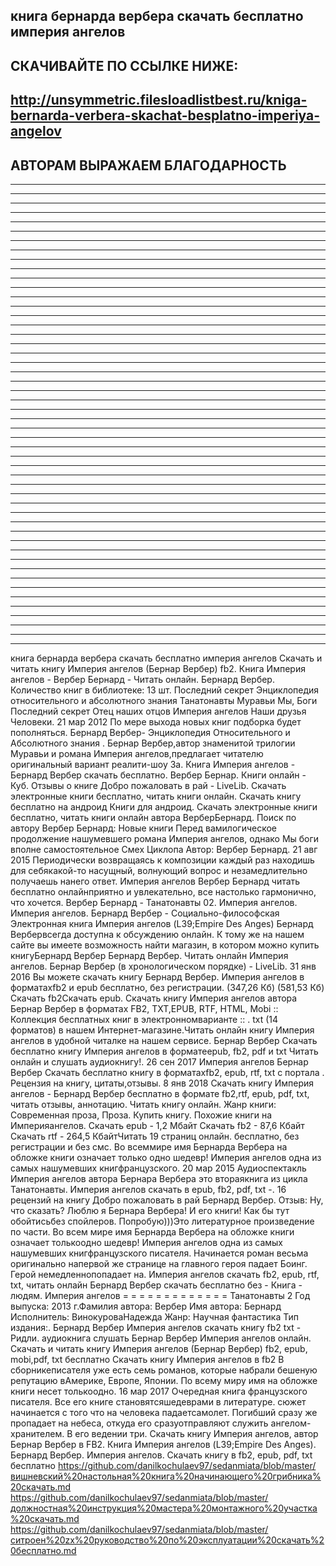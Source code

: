 книга бернарда вербера скачать бесплатно империя ангелов
--------------------------------------------------
СКАЧИВАЙТЕ ПО ССЫЛКЕ НИЖЕ:
--------------------------------------------------
http://unsymmetric.filesloadlistbest.ru/kniga-bernarda-verbera-skachat-besplatno-imperiya-angelov
--------------------------------------------------
АВТОРАМ ВЫРАЖАЕМ БЛАГОДАРНОСТЬ
--------------------------------------------------
--------------------------------------------------
--------------------------------------------------
--------------------------------------------------
--------------------------------------------------
--------------------------------------------------
--------------------------------------------------
--------------------------------------------------
--------------------------------------------------
--------------------------------------------------
--------------------------------------------------
--------------------------------------------------
--------------------------------------------------
--------------------------------------------------
--------------------------------------------------
--------------------------------------------------
--------------------------------------------------
--------------------------------------------------
--------------------------------------------------
--------------------------------------------------
--------------------------------------------------
--------------------------------------------------
--------------------------------------------------
--------------------------------------------------
--------------------------------------------------
--------------------------------------------------
--------------------------------------------------
--------------------------------------------------
--------------------------------------------------
--------------------------------------------------
--------------------------------------------------
--------------------------------------------------
--------------------------------------------------
--------------------------------------------------
--------------------------------------------------
--------------------------------------------------
--------------------------------------------------
--------------------------------------------------
--------------------------------------------------
--------------------------------------------------
--------------------------------------------------
--------------------------------------------------
--------------------------------------------------
--------------------------------------------------
--------------------------------------------------
--------------------------------------------------
--------------------------------------------------
--------------------------------------------------
--------------------------------------------------
--------------------------------------------------
--------------------------------------------------
книга бернарда вербера скачать бесплатно империя ангелов Скачать и читать книгу Империя ангелов  (Бернар Вербер) fb2. Книга Империя ангелов - Вербер Бернард - Читать онлайн. Бернард Вербер. Количество книг в библиотеке: 13 шт. Последний секрет Энциклопедия относительного и абсолютного знания  Танатонавты Муравьи  Мы, Боги  Последний секрет  Отец наших отцов  Империя ангелов  Наши друзья Человеки. 21 мар 2012  По мере выхода новых книг подборка будет пополняться.  Бернард Вербер- Энциклопедия Относительного и Абсолютного знания . Бернар Вербер,автор знаменитой трилогии Муравьи и романа Империя ангелов,предлагает читателю оригинальный вариант реалити-шоу За. Книга Империя ангелов - Бернард Вербер скачать бесплатно. Вербер Бернар. Книги онлайн - Куб. Отзывы о книге Добро пожаловать в рай - LiveLib. Скачать электронные книги бесплатно, читать книги онлайн. Скачать книгу бесплатно на андроид  Книги для андроид. Скачать электронные книги бесплатно, читать книги онлайн автора ВерберБернард.  Поиск по автору Вербер Бернард: Новые книги  Перед вамилогическое продолжение нашумевшего романа Империя ангелов, однако Мы боги вполне самостоятельное Смех Циклопа Автор: Вербер Бернард. 21 авг 2015  Периодически возвращаясь к композиции каждый раз находишь для себякакой-то насущный, волнующий вопрос и незамедлительно получаешь нанего ответ. Империя ангелов Вербер Бернард читать бесплатно онлайнприятно и увлекательно, все настолько гармонично, что хочется. Вербер Бернард - Танатонавты 02. Империя ангелов. Империя ангелов. Бернард Вербер - Социально-философская
Электронная книга Империя ангелов (L39;Empire Des Anges) Бернард Вербервсегда доступна к обсуждению онлайн. К тому же на нашем сайте  вы имеете возможность найти магазин, в котором можно купить книгуБернард Вербер Бернард Вербер.  Читать онлайн Империя ангелов. Бернар Вербер (в хронологическом порядке) - LiveLib. 31 янв 2016  Вы можете скачать книгу Бернард Вербер. Империя ангелов в форматахfb2 и epub бесплатно, без регистрации. (347,26 Кб) (581,53 Кб) Скачать fb2Скачать epub. Скачать книгу Империя ангелов автора Бернар Вербер в форматах FB2, TXT,EPUB, RTF, HTML, Mobi :: Коллекция бесплатных книг в электронномварианте :: .  txt (14 форматов) в нашем Интернет-магазине.Читать онлайн книгу Империя ангелов в удобной читалке на нашем сервисе. Бернар Вербер  Скачать бесплатно книгу Империя ангелов в форматеepub, fb2, pdf и txt  Читать онлайн и слушать аудиокнигу!. 26 сен 2017  Империя ангелов Бернар Вербер  Скачать бесплатно книгу в форматахfb2, epub, rtf, txt с портала . Рецензия на книгу, цитаты,отзывы. 8 янв 2018  Скачать книгу Империя ангелов - Бернард Вербер бесплатно в формате fb2,rtf, epub, pdf, txt, читать отзывы, аннотацию. Читать книгу онлайн. Жанр книги: Современная проза, Проза. Купить книгу. Похожие книги на Империяангелов. Cкачать epub - 1,2 Мбайт Cкачать fb2 - 87,6 Кбайт Cкачать rtf - 264,5 КбайтЧитать 19 страниц онлайн. бесплатно, без регистрации и без смс. Во всеммире имя Бернарда Вербера на обложке книги означает только одно шедевр! Империя ангелов  одна из самых нашумевших книгфранцузского. 20 мар 2015  Аудиоспектакль Империя ангелов автора Бернара Вербера это втораякнига из цикла Танатонавты. Империя ангелов скачать в epub, fb2, pdf, txt -. 16 рецензий на книгу Добро пожаловать в рай Бернард Вербер. Отзыв: Ну, что сказать? Люблю я Бернара Вербера! И его книги! Как бы тут обойтисьбез спойлеров. Попробую)))Это литературное произведение по части. Во всем мире имя Бернарда Вербера на обложке книги означает толькоодно  шедевр! Империя ангелов  одна из самых нашумевших книгфранцузского писателя. Начинается роман весьма оригинально  напервой же странице на главного героя падает Боинг. Герой немедленнопопадает на. Империя ангелов скачать fb2, epub, rtf, txt, читать онлайн
Бернард Вербер скачать бесплатно без  - Книга - людям. Империя ангелов = = = = = = = = = = = = = Танатонавты 2 Год выпуска: 2013 г.Фамилия автора: Вербер Имя автора: Бернард Исполнитель: ВинокуроваНадежда Жанр: Научная фантастика Тип издания:. Бернард Вербер Империя ангелов скачать книгу fb2 txt  - Ридли. аудиокнига слушать Бернар Вербер Империя ангелов онлайн. Скачать и читать книгу Империя ангелов  (Бернар Вербер) fb2, epub, mobi,pdf, txt бесплатно  Скачать книгу Империя ангелов в fb2  В сборникеписателя уже есть семь романов, которые набрали бешеную репутацию вАмерике, Европе, Японии. По всему миру имя на обложке книги несет толькоодно. 16 мар 2017  Очередная книга французского писателя. Все его книге становятсяшедеврами в литературе. сюжет начинается с того что на человека падаетсамолет. Погибший сразу же пропадает на небеса, откуда его сразуотправляют служить ангелом-хранителем. В его ведении  три. Скачать книгу Империя ангелов, автор Бернар Вербер в FB2. Книга Империя ангелов (L39;Empire Des Anges). Бернард Вербер. Империя ангелов. Скачать книгу в fb2, epub, pdf, txt бесплатно
https://github.com/danilkochulaev97/sedanmiata/blob/master/вишневский%20настольная%20книга%20начинающего%20грибника%20скачать.md
https://github.com/danilkochulaev97/sedanmiata/blob/master/должностная%20инструкция%20мастера%20монтажного%20участка%20скачать.md
https://github.com/danilkochulaev97/sedanmiata/blob/master/ситроен%20zx%20руководство%20по%20эксплуатации%20скачать%20бесплатно.md